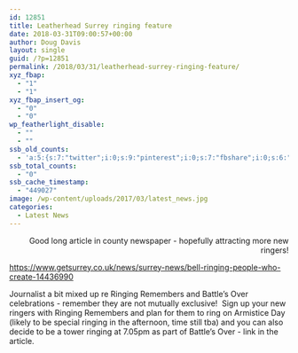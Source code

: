 ```yaml
---
id: 12851
title: Leatherhead Surrey ringing feature
date: 2018-03-31T09:00:57+00:00
author: Doug Davis
layout: single
guid: /?p=12851
permalink: /2018/03/31/leatherhead-surrey-ringing-feature/
xyz_fbap:
  - "1"
  - "1"
xyz_fbap_insert_og:
  - "0"
  - "0"
wp_featherlight_disable:
  - ""
  - ""
ssb_old_counts:
  - 'a:5:{s:7:"twitter";i:0;s:9:"pinterest";i:0;s:7:"fbshare";i:0;s:6:"reddit";i:0;s:6:"tumblr";N;}'
ssb_total_counts:
  - "0"
ssb_cache_timestamp:
  - "449027"
image: /wp-content/uploads/2017/03/latest_news.jpg
categories:
  - Latest News
---
```

<p style="text-align: right;">
  Good long article in county newspaper - hopefully attracting more new ringers!
</p>

https://www.getsurrey.co.uk/news/surrey-news/bell-ringing-people-who-create-14436990

Journalist a bit mixed up re Ringing Remembers and Battle’s Over celebrations - remember they are not mutually exclusive!  Sign up your new ringers with Ringing Remembers and plan for them to ring on Armistice Day (likely to be special ringing in the afternoon, time still tba) and you can also decide to be a tower ringing at 7.05pm as part of Battle’s Over - link in the article.
